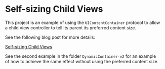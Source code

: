 #  Self-sizing Child Views

This project is an example of using the `UIContentContainer` protocol to allow a child view controller to tell its parent its preferred content size.

See the following blog post for more details:

[Self-sizing Child Views](https://useyourloaf.com/blog/self-sizing-child-views/)

See the second example in the folder `DynamicContainer-v2` for an example of how to achieve the same effect without using the preferred content size.
